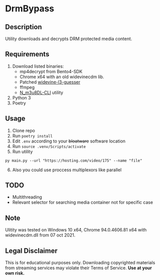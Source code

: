 # DrmBypass

## Description
Utility downloads and decrypts DRM protected media content.

## Requirements
1. Download listed binaries:
   - mp4decrypt from Bento4-SDK
   - Chrome x64 with an old widevinecdm lib.
   - Patched [widevine-l3-guesser](https://github.com/vigoroous/widevine-l3-guesser)
   - ffmpeg
   - [N_m3u8DL-CLI](https://github.com/nilaoda/N_m3u8DL-CLI) utility
2. Python 3
3. Poetry

## Usage
1. Clone repo
2. Run ```poetry install```
3. Edit ```.env``` according to your ~~bloatware~~ software location
4. Run ```source .venv/Scripts/activate```
5. Run utility
```
py main.py --url "https://hosting.com/video/175" --name "file"
```
6. Also you could use proccess multiplexors like parallel

## TODO
* Multithreading
* Relevant selector for searching media container not for specific case

## Note
Ulitity was tested on Windows 10 x64, Chrome 94.0.4606.81 x64 with widevinecdm.dll from 07 oct 2021.

## Legal Disclaimer
This is for educational purposes only. Downloading copyrighted materials from streaming services may violate their Terms of Service. **Use at your own risk.**
